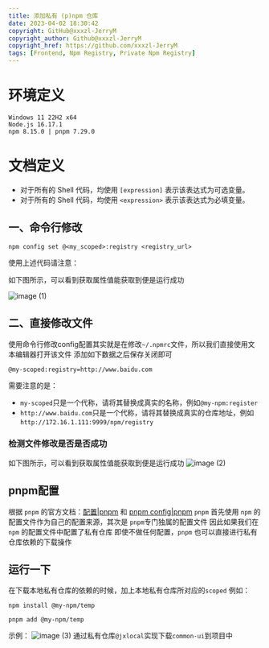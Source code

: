 ```yaml
---
title: 添加私有 (p)npm 仓库
date: 2023-04-02 18:30:42
copyright: GitHub@xxxzl-JerryM
copyright_author: Github@xxxzl-JerryM
copyright_href: https://github.com/xxxzl-JerryM
tags: [Frontend, Npm Registry, Private Npm Registry]
---
```


# 环境定义

```
Windows 11 22H2 x64
Node.js 16.17.1
npm 8.15.0 | pnpm 7.29.0
```

# 文档定义

- 对于所有的 Shell 代码，均使用 `[expression]` 表示该表达式为可选变量。
- 对于所有的 Shell 代码，均使用 `<expression>` 表示该表达式为必填变量。

## 一、命令行修改
```shell
npm config set @<my_scoped>:registry <registry_url>
```
使用上述代码请注意：

如下图所示，可以看到获取属性值能获取到便是运行成功

![image (1)](https://dist.cq.vorbote.cn/picgo/image%20(1).png)


## 二、直接修改文件
使用命令行修改config配置其实就是在修改`~/.npmrc`文件，所以我们直接使用文本编辑器打开该文件
添加如下数据之后保存关闭即可

```
@my-scoped:registry=http://www.baidu.com
```
需要注意的是：

- `my-scoped`只是一个代称，请将其替换成真实的名称，例如`@my-npm:register`
- `http://www.baidu.com`只是一个代称，请将其替换成真实的仓库地址，例如`http://172.16.1.111:9999/npm/registry`
### 检测文件修改是否是否成功
如下图所示，可以看到获取属性值能获取到便是运行成功
![image (2)](https://dist.cq.vorbote.cn/picgo/image%20(2).png)

## pnpm配置
根据 `pnpm` 的官方文档：[配置|pnpm](https://pnpm.io/zh/configuring)  和 [pnpm config|pnpm](https://pnpm.io/zh/cli/config)
`pnpm` 首先使用 `npm` 的配置文件作为自己的配置来源，其次是 `pnpm`专门独属的配置文件
因此如果我们在 `npm` 的配置文件中配置了私有仓库
即使不做任何配置，`pnpm` 也可以直接进行私有仓库依赖的下载操作

## 运行一下
在下载本地私有仓库的依赖的时候，加上本地私有仓库所对应的`scoped`
例如：

```shell
npm install @my-npm/temp

pnpm add @my-npm/temp
```
示例：
![image (3)](https://dist.cq.vorbote.cn/picgo/image%20(3).png)
通过私有仓库`@jxlocal`实现下载`common-ui`到项目中

